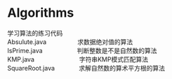 # Algorithms
学习算法的练习代码  
Absulute.java&nbsp;&nbsp;&nbsp;&nbsp;&nbsp;&nbsp;&nbsp;&nbsp;&nbsp;&nbsp;&nbsp;&nbsp;&nbsp;&nbsp;&nbsp;&nbsp;&nbsp;&nbsp;求数据绝对值的算法  
IsPrime.java&nbsp;&nbsp;&nbsp;&nbsp;&nbsp;&nbsp;&nbsp;&nbsp;&nbsp;&nbsp;&nbsp;&nbsp;&nbsp;&nbsp;&nbsp;&nbsp;&nbsp;&nbsp;&nbsp;&nbsp;判断整数是不是自然数的算法  
KMP.java&nbsp;&nbsp;&nbsp;&nbsp;&nbsp;&nbsp;&nbsp;&nbsp;&nbsp;&nbsp;&nbsp;&nbsp;&nbsp;&nbsp;&nbsp;&nbsp;&nbsp;&nbsp;&nbsp;&nbsp;&nbsp;&nbsp;&nbsp;&nbsp;&nbsp;&nbsp;字符串KMP模式匹配算法  
SquareRoot.java&nbsp;&nbsp;&nbsp;&nbsp;&nbsp;&nbsp;&nbsp;&nbsp;&nbsp;&nbsp;&nbsp;&nbsp;&nbsp;&nbsp;求解自然数的算术平方根的算法  
